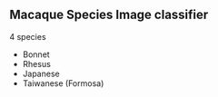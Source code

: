 ## Macaque Species Image classifier
4 species
  * Bonnet
  * Rhesus
  * Japanese
  * Taiwanese (Formosa)
